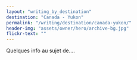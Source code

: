 ```yaml
---
layout: "writing_by_destination"
destination: "Canada - Yukon"
permalink: "/writing/destination/canada-yukon/"
header-img: "assets/owner/hero/archive-bg.jpg"
flickr-text: ""
---
```


Quelques info au sujet de....